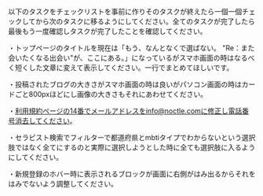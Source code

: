 以下のタスクをチェックリストを事前に作りそのタスクが終えたら一個一個チェックしてから次のタスクに移るようにしてください。全てのタスクが完了したら最後もう一度確認しタスクが完了したことを確認してください。

・トップページのタイトルを現在は「もう、なんとなくで選ばない。
"Re：また会いたくなる出会い"が、ここにある。」になっているがスマホ画面の時はなるべく短くした文章に変えて表示してください。一行でまとめてほしいです。

・投稿されたブログの大きさがスマホ画面の時は良いがパソコン画面の時はカードごと800pxほどにし画像の大きさもそれにあわせてください。

・利用規約ページの14番でメールアドレスをinfo@noctle.comに修正し電話番号消去してください。

・セラピスト検索でフィルターで都道府県とmbtiタイプでわからないという選択肢ではなく全てにするのと実際に選択しようとした時に全ても選択肢に入るようにしてください。

・新規登録のホバー時に表示されるブロックが画面に右側がはみ出るからそれをはみでないよう調整してください。

